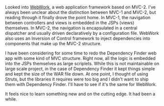 Looked into [WebWork](http://www.opensymphony.com/webwork/), a
web application framework based on MVC-2.  I've always been unclear about the
distinction between MVC-1 and MVC-2, but reading through it finally drove the
point home.  In MVC-1, the navigation between controllers and views is embedded
in the JSPs (views) themselves.  In MVC-2, the navigation is encapsulated in a
central dispatcher and usually driven declaratively by a configuration file.
WebWork also uses an Inversion of Control framework to inject dependencies into
components that make up the MVC-2 structure.

I have been considering for some time to redo the Dependency Finder web app
with some kind of MVC structure.  Right now, all the logic is embedded into the
JSPs themselves as large scriplets.  While this is not maintainable on  large
scale project, in the case of Dependency Finder it kept things simple and kept
the size of the WAR file down.  At one point, I thought of using Struts, but
the libraries it requires were too big and I didn't want to ship them with
Dependency Finder.  I'll have to see if it's the same for WebWork.

It feels nice to learn something new and on the cutting edge.  It had been
a while.
